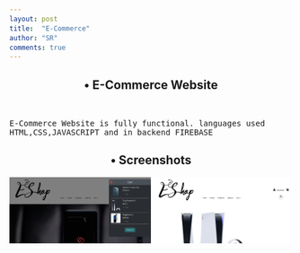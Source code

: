 ```yaml
---
layout: post
title:  "E-Commerce"
author: "SR"
comments: true
---
```


<summary><h2 align='center'>• E-Commerce Website</h2><br></summary>
  <samp>
<p>E-Commerce Website is fully functional.
languages used HTML,CSS,JAVASCRIPT and in backend FIREBASE
</p>
  </samp>


<Summary><h2 align="center">• Screenshots</h2></summary>
<samp>
<img src="https://raw.githubusercontent.com/SauRavRwT/blog/master/_posts/images/ecommerce-1.png" width="50%" height="50%"><img src="https://raw.githubusercontent.com/SauRavRwT/blog/master/_posts/images/ecommerce-2.png" width="50%" height="50%">
</samp>
</details>
